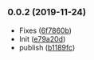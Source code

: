 ## <small>0.0.2 (2019-11-24)</small>

* Fixes ([6f7860b](https://github.com/dimaserd/Jquery-Croco-AppCore-Js/commit/6f7860b))
* Init ([e79a20d](https://github.com/dimaserd/Jquery-Croco-AppCore-Js/commit/e79a20d))
* publish ([b1189fc](https://github.com/dimaserd/Jquery-Croco-AppCore-Js/commit/b1189fc))



